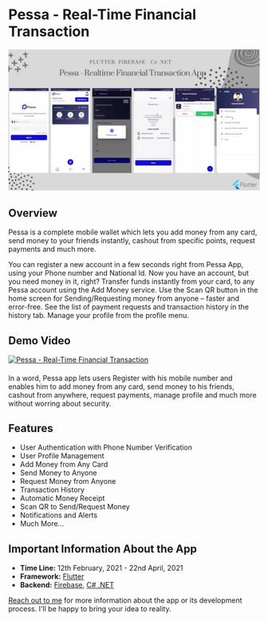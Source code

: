 # Pessa - Real-Time Financial Transaction

![Pessa - Real-Time Financial Transaction](assets/Pessa-Banner.png)

## Overview
Pessa is a complete mobile wallet which lets you add money from any card, send money to your friends instantly, cashout from specific points, request payments and much more.     

You can register a new account in a few seconds right from Pessa App, using your Phone number and National Id. Now you have an account, but you need money in it, right? Transfer funds instantly from your card, to any Pessa account using the Add Money service. Use the Scan QR button in the home screen for Sending/Requesting money from anyone – faster and error-free. See the list of payment requests and transaction history in the history tab. Manage your profile from the profile menu.       

## Demo Video
[![Pessa - Real-Time Financial Transaction](https://img.youtube.com/vi/e7P2X0ZKMLQ/0.jpg)](https://www.youtube.com/watch?v=e7P2X0ZKMLQ)       

####

In a word, Pessa app lets users Register with his mobile number and enables him to add money from any card, send money to his friends, cashout from anywhere, request payments, manage profile and much more without worring about security.


## Features
- User Authentication with Phone Number Verification     
- User Profile Management      
- Add Money from Any Card      
- Send Money to Anyone       
- Request Money from Anyone             
- Transaction History     
- Automatic Money Receipt          
- Scan QR to Send/Request Money     
- Notifications and Alerts             
- Much More...    

## Important Information About the App
- **Time Line:** 12th February, 2021 - 22nd April, 2021      
- **Framework:** [Flutter](https://flutter.dev/)  
- **Backend:** [Firebase](https://firebase.google.com/), [C# .NET](https://docs.microsoft.com/en-us/dotnet/csharp/)         

[Reach out to me](https://kaykobadreza.com/) for more information about the app or its development process. I'll be happy to bring your idea to reality.   

